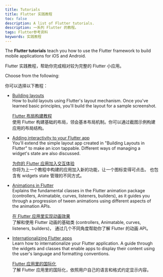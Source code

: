 ```yaml
---
title: Tutorials
title: Flutter 实践教程
toc: false
description: A list of Flutter tutorials.
description: 一系列 Flutter 的教程。
tags: Flutter参考资料
keywords: 实践教程
---
```



The **Flutter tutorials** teach you how to use the Flutter framework to
build mobile applications for iOS and Android.

Flutter 实践教程，帮助你完成相对较为完整的 Flutter 小应用。

Choose from the following:

你可以选择以下教程：

* [Building layouts]({{site.url}}/development/ui/layout/tutorial)
<br> How to build layouts using Flutter's layout mechanism. Once you've learned
  basic principles, you'll build the layout for a sample screenshot.

  [Flutter 布局构建教程]({{site.url}}/development/ui/layout/tutorial)
  <br> 使用 Flutter 构建基础的布局，领会基本布局机制。你可以通过截图示例构建应用的布局结构。

* [Adding interactivity to your Flutter app]({{site.url}}/development/ui/interactive)
<br> You'll extend the simple layout app created in
  "Building Layouts in Flutter" to make an icon tappable.
  Different ways of managing a widget's state are also discussed.

  [为你的 Flutter 应用加入交互体验]({{site.url}}/development/ui/interactive)
  <br> 你将为上一个教程中构建的应用加入新的功能，让一个图标变得可点击。
  也包含有 widgets state 管理的不同方式。

* [Animations in Flutter]({{site.url}}/development/ui/animations/tutorial)
<br> Explains the fundamental classes in the Flutter animation package
  (controllers, Animatable, curves, listeners, builders),
  as it guides you through a progression of tween animations using
  different aspects of the animation APIs.

  [在 Flutter 应用里实现动画效果]({{site.url}}/development/ui/animations/tutorial)
  <br> 了解和使用 Flutter 动画的基础类 (controllers, Animatable, curves, listeners, builders)，
  通过几个不同角度帮助你了解 Flutter 的动画 API。

* [Internationalizing Flutter apps]({{site.url}}/development/accessibility-and-localization/internationalization)
<br> Learn how to internationalize your Flutter application. A guide through
  the widgets and classes that enable apps to display their
  content using the user's language and formatting conventions.

  [Flutter 应用里的国际化]({{site.url}}/development/accessibility-and-localization/internationalization)
  <br> 了解 Flutter 应用里的国际化，依照用户自己的语言和格式约定显示内容。